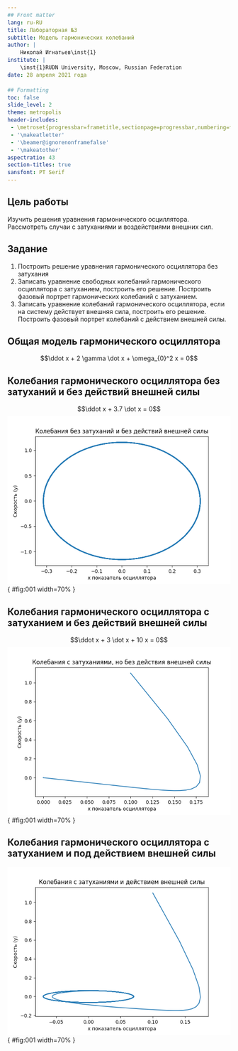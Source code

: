 ```yaml
---
## Front matter
lang: ru-RU
title: Лабораторная №3
subtitle: Модель гармонических колебаний
author: |
	Николай Игнатьев\inst{1}
institute: |
	\inst{1}RUDN University, Moscow, Russian Federation
date: 28 апреля 2021 года

## Formatting
toc: false
slide_level: 2
theme: metropolis
header-includes: 
 - \metroset{progressbar=frametitle,sectionpage=progressbar,numbering=fraction}
 - '\makeatletter'
 - '\beamer@ignorenonframefalse'
 - '\makeatother'
aspectratio: 43
section-titles: true
sansfont: PT Serif
---
```


## Цель работы
Изучить решения уравнения гармонического осциллятора. Рассмотреть случаи с затуханиями и воздействиями внешних сил.

## Задание
1. Построить решение уравнения гармонического осциллятора без затухания
1. Записать уравнение свободных колебаний гармонического осциллятора с
затуханием, построить его решение. Построить фазовый портрет гармонических
колебаний с затуханием.
1. Записать уравнение колебаний гармонического осциллятора, если на систему
действует внешняя сила, построить его решение. Построить фазовый портрет
колебаний с действием внешней силы.

## Общая модель гармонического осциллятора
$$\ddot x + 2 \gamma \dot x + \omega_{0}^2 x = 0$$

## Колебания гармонического осциллятора без затуханий и без действий внешней силы
$$\ddot x + 3.7 \dot x = 0$$
![График 1](../source/lab03_plot1.png){ #fig:001 width=70% }

## Колебания гармонического осциллятора c затуханием и без действий внешней силы
$$\ddot x + 3 \dot x + 10 x = 0$$
![График 2](../source/lab03_plot2.png){ #fig:001 width=70% }

## Колебания гармонического осциллятора c затуханием и под действием внешней силы
![График 3](../source/lab03_plot3.png){ #fig:001 width=70% }


